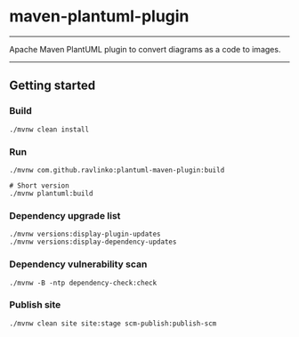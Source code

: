 # maven-plantuml-plugin

---

Apache Maven PlantUML plugin to convert diagrams as a code to images.

---

## Getting started

### Build

```shell
./mvnw clean install
```

### Run


```shell
./mvnw com.github.ravlinko:plantuml-maven-plugin:build

# Short version
./mvnw plantuml:build
```

### Dependency upgrade list

```shell
./mvnw versions:display-plugin-updates
./mvnw versions:display-dependency-updates
```

### Dependency vulnerability scan
```shell
./mvnw -B -ntp dependency-check:check
```

### Publish site

```shell
./mvnw clean site site:stage scm-publish:publish-scm
```